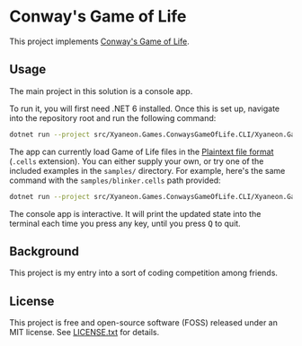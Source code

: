 # Conway's Game of Life

This project implements [Conway's Game of Life](https://en.wikipedia.org/wiki/Conway's_Game_of_Life).

## Usage

The main project in this solution is a console app.

To run it, you will first need .NET 6 installed. Once this is set up, navigate into the repository root and run the following command:

```Bash
dotnet run --project src/Xyaneon.Games.ConwaysGameOfLife.CLI/Xyaneon.Games.ConwaysGameOfLife.CLI.csproj --file <file_name_here>
```

The app can currently load Game of Life files in the [Plaintext file format](https://conwaylife.com/wiki/Plaintext) (`.cells` extension). You can either supply your own, or try one of the included examples in the `samples/` directory. For example, here's the same command with the `samples/blinker.cells` path provided:

```Bash
dotnet run --project src/Xyaneon.Games.ConwaysGameOfLife.CLI/Xyaneon.Games.ConwaysGameOfLife.CLI.csproj --file samples/blinker.cells
```

The console app is interactive. It will print the updated state into the terminal each time you press any key, until you press <kbd>Q</kbd> to quit.

## Background

This project is my entry into a sort of coding competition among friends.

## License

This project is free and open-source software (FOSS) released under an MIT license. See [LICENSE.txt](https://github.com/Xyaneon/conways-game-of-life/blob/main/LICENSE.txt) for details.